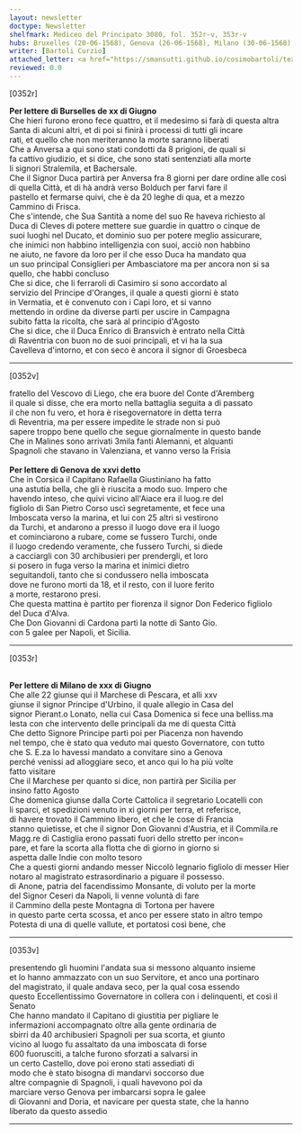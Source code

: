```yaml
---
layout: newsletter
doctype: Newsletter
shelfmark: Mediceo del Principato 3080, fol. 352r-v, 353r-v
hubs: Bruxelles (20-06-1568), Genova (26-06-1568), Milano (30-06-1568)
writer: [Bartoli Curzio]
attached_letter: <a href="https://smansutti.github.io/cosimobartoli/texts/TBD/">TBD</a>
reviewed: 0.0
---
```


[0352r]  
  
  
<strong>Per lettere di Burselles de xx di Giugno</strong>  
Che hieri furono erono fece quattro, et il medesimo si farà di questa altra  
Santa di alcuni altri, et di poi si finirà i processi di tutti gli incare  
rati, et quello che non meriteranno la morte saranno liberati  
Che a Anversa a qui sono stati condotti da 8 prigioni, de quali si  
fa cattivo giudizio, et si dice, che sono stati sentenziati alla morte  
li signori Stralemila, et Bachersale.  
Che il Signor Duca partirà per Anversa fra 8 giorni per dare ordine alle così  
di quella Città, et di hà andrà verso Bolduch per farvi fare il  
pastello et fermarse quivi, che è da 20 leghe di qua, et a mezzo  
Cammino di Frisca.  
Che s'intende, che Sua Santità a nome del suo Re haveva richiesto al  
Duca di Cleves di potere mettere sue guardie in quattro o cinque de  
suoi luoghi nel Ducato, et dominio suo per potere meglio assicurare,  
che inimici non habbino intelligenzia con suoi, acciò non habbino  
ne aiuto, ne favore da loro per il che esso Duca ha mandato qua  
un suo principal Consiglieri per Ambasciatore ma per ancora non si sa  
quello, che habbi concluso  
Che si dice, che li ferraroli di Casimiro si sono accordato al  
servizio del Principe d'Oranges, il quale a questi giorni è stato  
in Vermatia, et è convenuto con i Capi loro, et si vanno  
mettendo in ordine da diverse parti per uscire in Campagna  
subito fatta la ricolta, che sarà al principio d'Agosto  
Che si dice, che il Duca Enrico di Bransvich è entrato nella Città  
di Raventria con buon no de suoi principali, et vi ha la sua  
Cavelleva d'intorno, et con seco è ancora il signor di Groesbeca  
  
---  

[0352v]  
  
  
fratello del Vescovo di Liego, che era buore del Conte d'Aremberg  
il quale si disse, che era morto nella battaglia seguita a di passato  
il che non fu vero, et hora è risegovernatore in detta terra  
di Reventria, ma per essere impedite le strade non si può  
sapere troppo bene quello che segue giornalmente in questo bande  
Che in Malines sono arrivati 3mila fanti Alemanni, et alquanti  
Spagnoli che stavano in Valenziana, et vanno verso la Frisia  
<br/><strong>Per lettere di Genova de xxvi detto</strong>  
Che in Corsica il Capitano Rafaella Giustiniano ha fatto  
una astutia bella, che gli è riuscita a modo suo. Impero che  
havendo inteso, che quivi vicino all'Aiace era il luog.re del  
figliolo di San Pietro Corso uscì segretamente, et fece una  
Imboscata verso la marina, et lui con 25 altri si vestirono  
da Turchi, et andarono a presso il luogo dove era il luogo  
et cominciarono a rubare, come se fussero Turchi, onde  
il luogo credendo veramente, che fussero Turchi, si diede  
a cacciargli con 30 archibusieri per prendergli, et loro  
si posero in fuga verso la marina et inimici dietro  
seguitandoli, tanto che si condussero nella imboscata  
dove ne furono morti da 18, et il resto, con il luore ferito  
a morte, restarono presi.  
Che questa mattina è partito per fiorenza il signor Don Federico figliolo  
del Duca d'Alva.  
Che Don Giovanni di Cardona partì la notte di Santo Gio.  
con 5 galee per Napoli, et Sicilia.  
  
---  

[0353r]  
  
  
<br/><strong>Per lettere di Milano de xxx di Giugno</strong>  
Che alle 22 giunse qui il Marchese di Pescara, et alli xxv  
giunse il signor Principe d'Urbino, il quale allegio in Casa del  
signor Pierant.o Lonato, nella cui Casa Domenica si fece una belliss.ma  
lesta con che intervento delle principali da me di questa Città  
Che detto Signore Principe partì poi per Piacenza non havendo  
nel tempo, che è stato qua veduto mai questo Governatore, con tutto  
che S. E.za lo havessi mandato a convitare sino a Genova  
perché venissi ad alloggiare seco, et anco qui lo ha più volte  
fatto visitare  
Che il Marchese per quanto si dice, non partirà per Sicilia per  
insino fatto Agosto  
Che domenica giunse dalla Corte Cattolica il segretario Locatelli con  
li sparci, et spedizioni venuto in xi giorni per terra, et referisce,  
di havere trovato il Cammino libero, et che le cose di Francia  
stanno quietisse, et che il signor Don Giovanni d'Austria, et il Commila.re  
Magg.re di Castiglia erono passati fuori dello stretto per incon=  
pare, et fare la scorta alla flotta che di giorno in giorno si  
aspetta dalle Indie con molto tesoro  
Che a questi giorni andando messer Niccolò legnario figliolo di messer Hier  
notaro al magistrato estrasordinario a piguare il possesso.  
di Anone, patria del facendissimo Monsante, di voluto per la morte  
del Signor Ceseri da Napoli, li venne voluntà di fare  
il Cammino della peste Montagna di Tortona per havere  
in questo parte certa scossa, et anco per essere stato in altro tempo  
Potesta di una di quelle vallute, et portatosi così bene, che  
  
---  

[0353v]  
  
  
presentendo gli huomini l'andata sua si messono alquanto insieme  
et lo hanno ammazzato con un suo Servitore, et anco una portinaro  
del magistrato, il quale andava seco, per la qual cosa essendo  
questo Eccellentissimo Governatore in collera con i delinquenti, et così il Senato  
Che hanno mandato il Capitano di giustitia per pigliare le  
infermazioni accompagnato oltre alla gente ordinaria de  
sbirri da 40 archibusieri Spagnoli per sua scorta, et giunto  
vicino al luogo fu assaltato da una imboscata di forse  
600 fuorusciti, a talche furono sforzati a salvarsi in  
un certo Castello, dove poi erono stati assediati di  
modo che è stato bisogna di mandarvi soccorso due  
altre compagnie di Spagnoli, i quali havevono poi da  
marciare verso Genova per imbarcarsi sopra le galee  
di Giovanni and Doria, et navicare per questa state, che la hanno  
liberato da questo assedio  
  
---  

